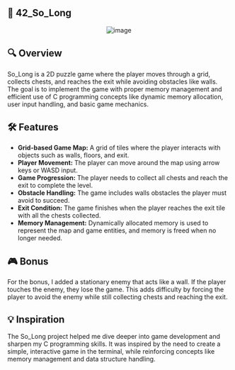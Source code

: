 ## 🌲 **42_So_Long**
<div align="center">
  <img src ="https://github.com/user-attachments/assets/2d4e91ae-6be2-4ed1-a425-cbdb6548d1c4" alt="image">
</div>

## 🔍 Overview


So_Long is a 2D puzzle game where the player moves through a grid, collects chests, and reaches the exit while avoiding obstacles like walls. The goal is to implement the game with proper memory management and efficient use of C programming concepts like dynamic memory allocation, user input handling, and basic game mechanics.

## 🛠 Features

- **Grid-based Game Map:** A grid of tiles where the player interacts with objects such as walls, floors, and exit.
- **Player Movement:** The player can move around the map using arrow keys or WASD input.
- **Game Progression:** The player needs to collect all chests and reach the exit to complete the level.
- **Obstacle Handling:** The game includes walls obstacles the player must avoid to succeed.
- **Exit Condition:** The game finishes when the player reaches the exit tile with all the chests collected.
- **Memory Management:** Dynamically allocated memory is used to represent the map and game entities, and memory is freed when no longer needed.

## 🎮 Bonus

For the bonus, I added a stationary enemy that acts like a wall. If the player touches the enemy, they lose the game. This adds difficulty by forcing the player to avoid the enemy while still collecting chests and reaching the exit.

## 💡 Inspiration

The So_Long project helped me dive deeper into game development and sharpen my C programming skills. It was inspired by the need to create a simple, interactive game in the terminal, while reinforcing concepts like memory management and data structure handling.
